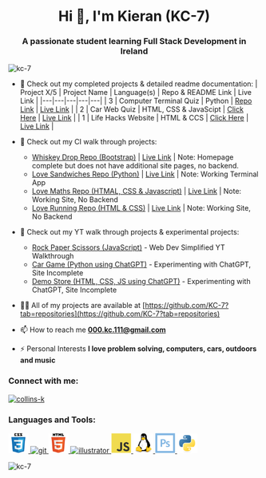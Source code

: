 <h1 align="center">Hi 👋, I'm Kieran (KC-7)</h1>
<h3 align="center">A passionate student learning Full Stack Development in Ireland</h3>

<p align="left"> <img src="https://komarev.com/ghpvc/?username=kc-7&label=Profile%20views&color=0e75b6&style=flat" alt="kc-7" /> </p>

- 🔭 Check out my completed projects & detailed readme documentation: 
  | Project X/5 | Project Name | Language(s) | Repo & README Link | Live Link |
  |---|---|---|---|---|
  | 3 | Computer Terminal Quiz | Python | [Repo Link](https://github.com/KC-7/python-quiz) | [Live Link](https://kc-quiz.herokuapp.com/) |
  | 2 | Car Web Quiz | HTML, CSS & JavaScipt | [Click Here](https://github.com/KC-7/car-quiz) | [Live Link](https://kc-7.github.io/car-quiz/) |
  | 1 | Life Hacks Website | HTML & CCS | [Click Here](https://github.com/KC-7/life-hacks-v2) | [Live Link](https://kc-7.github.io/life-hacks-v2/index.html) |

- 🔭 Check out my CI walk through projects: 
  - [Whiskey Drop Repo (Bootstrap)](https://github.com/KC-7/whiskey-drop) | [Live Link](https://kc-7.github.io/whiskey-drop/) | Note: Homepage complete but does not have additional site pages, no backend. 
  - [Love Sandwiches Repo (Python)](https://github.com/KC-7/love-sandwiches) | [Live Link](https://love-sandwiches-kc.herokuapp.com/) | Note: Working Terminal App
  - [Love Maths Repo (HTMAL, CSS & Javascript)](https://github.com/KC-7/love-maths) | [Live Link](https://kc-7.github.io/love-maths/) | Note: Working Site, No Backend
  - [Love Running Repo (HTML & CSS)](https://github.com/KC-7/love-running) | [Live Link](https://kc-7.github.io/love-running/)  | Note: Working Site, No Backend

- 🔭 Check out my YT walk through projects & experimental projects: 
  - [Rock Paper Scissors (JavaScript)](https://github.com/KC-7/rock-paper-scissors) - Web Dev Simplified YT Walkthrough
  - [Car Game (Python using ChatGPT)](https://github.com/KC-7/car-game) - Experimenting with ChatGPT, Site Incomplete 
  - [Demo Store (HTML, CSS, JS using ChatGPT)](https://github.com/KC-7/demo-site) - Experimenting with ChatGPT, Site Incomplete 

- 👨‍💻 All of my projects are available at [https://github.com/KC-7?tab=repositories](https://github.com/KC-7?tab=repositories)

- 📫 How to reach me **000.kc.111@gmail.com**

- ⚡ Personal Interests **I love problem solving, computers, cars, outdoors and music**

<h3 align="left">Connect with me:</h3>
<p align="left">
<a href="https://linkedin.com/in/collins-k" target="blank"><img align="center" src="https://raw.githubusercontent.com/rahuldkjain/github-profile-readme-generator/master/src/images/icons/Social/linked-in-alt.svg" alt="collins-k" height="30" width="40" /></a>
</p>

<h3 align="left">Languages and Tools:</h3>
<p align="left"> <a href="https://www.w3schools.com/css/" target="_blank" rel="noreferrer"> <img src="https://raw.githubusercontent.com/devicons/devicon/master/icons/css3/css3-original-wordmark.svg" alt="css3" width="40" height="40"/> </a> <a href="https://git-scm.com/" target="_blank" rel="noreferrer"> <img src="https://www.vectorlogo.zone/logos/git-scm/git-scm-icon.svg" alt="git" width="40" height="40"/> </a> <a href="https://www.w3.org/html/" target="_blank" rel="noreferrer"> <img src="https://raw.githubusercontent.com/devicons/devicon/master/icons/html5/html5-original-wordmark.svg" alt="html5" width="40" height="40"/> </a> <a href="https://www.adobe.com/in/products/illustrator.html" target="_blank" rel="noreferrer"> <img src="https://www.vectorlogo.zone/logos/adobe_illustrator/adobe_illustrator-icon.svg" alt="illustrator" width="40" height="40"/> </a> <a href="https://developer.mozilla.org/en-US/docs/Web/JavaScript" target="_blank" rel="noreferrer"> <img src="https://raw.githubusercontent.com/devicons/devicon/master/icons/javascript/javascript-original.svg" alt="javascript" width="40" height="40"/> </a> <a href="https://www.linux.org/" target="_blank" rel="noreferrer"> <img src="https://raw.githubusercontent.com/devicons/devicon/master/icons/linux/linux-original.svg" alt="linux" width="40" height="40"/> </a> <a href="https://www.photoshop.com/en" target="_blank" rel="noreferrer"> <img src="https://raw.githubusercontent.com/devicons/devicon/master/icons/photoshop/photoshop-line.svg" alt="photoshop" width="40" height="40"/> </a> <a href="https://www.python.org" target="_blank" rel="noreferrer"> <img src="https://raw.githubusercontent.com/devicons/devicon/master/icons/python/python-original.svg" alt="python" width="40" height="40"/> </a> </p>

<p><img align="center" src="https://github-readme-streak-stats.herokuapp.com/?user=kc-7&" alt="kc-7" /></p>
